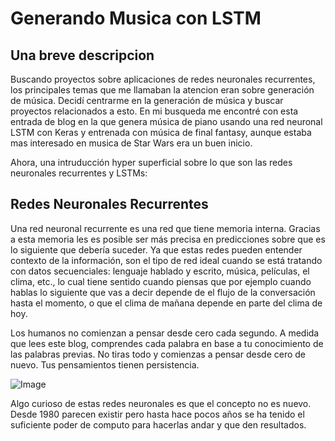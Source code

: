 # Generando Musica con LSTM

## Una breve descripcion 
Buscando proyectos sobre aplicaciones de redes neuronales recurrentes, los principales temas que me llamaban la atencion eran sobre generación de música. Decidí centrarme en la generación de música y buscar proyectos relacionados a esto. En mi busqueda me encontré con esta entrada de blog en la que genera música de piano usando una red neuronal LSTM con Keras y entrenada con música de final fantasy, aunque estaba mas interesado en musica de Star Wars era un buen inicio.

Ahora, una intruducción hyper superficial sobre lo que son las redes neuronales recurrentes y LSTMs:

## Redes Neuronales Recurrentes

Una red neuronal recurrente es una red que tiene memoria interna. Gracias a esta memoria les es posible ser más precisa en predicciones sobre que es lo siguiente que debería suceder. Ya que estas redes pueden entender contexto de la información, son el tipo de red ideal cuando se está tratando con datos secuenciales: lenguaje hablado y escrito, música, películas, el clima, etc., lo cual tiene sentido cuando piensas que por ejemplo cuando hablas lo siguiente que vas a decir depende de el flujo de la conversación hasta el momento, o que el clima de mañana depende en parte del clima de hoy.

Los humanos no comienzan a pensar desde cero cada segundo. A medida que lees este blog, comprendes cada palabra en base a tu conocimiento de las palabras previas. No tiras todo y comienzas a pensar desde cero de nuevo. Tus pensamientos tienen persistencia.

![Image](https://colah.github.io/posts/2015-08-Understanding-LSTMs/img/RNN-unrolled.png)

Algo curioso de estas redes neuronales es que el concepto no es nuevo. Desde 1980 parecen existir pero hasta hace pocos años se ha tenido el suficiente poder de computo para hacerlas andar y que den resultados.
